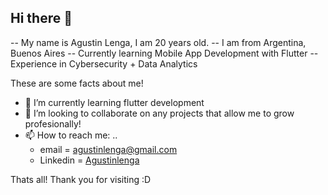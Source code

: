 ## Hi there 👋

-- My name is Agustin Lenga, I am 20 years old. 
-- I am from Argentina, Buenos Aires
-- Currently learning Mobile App Development with Flutter
-- Experience in Cybersecurity + Data Analytics

These are some facts about me!
- 🌱 I’m currently learning flutter development
- 👯 I’m looking to collaborate on any projects that allow me to grow profesionally!
- 📫 How to reach me: ..
    * email = agustinlenga@gmail.com
    * Linkedin = [Agustinlenga](https://www.linkedin.com/in/agust%C3%ADn-lenga-48b220207/?locale=en_US)
 
Thats all! Thank you for visiting :D 
